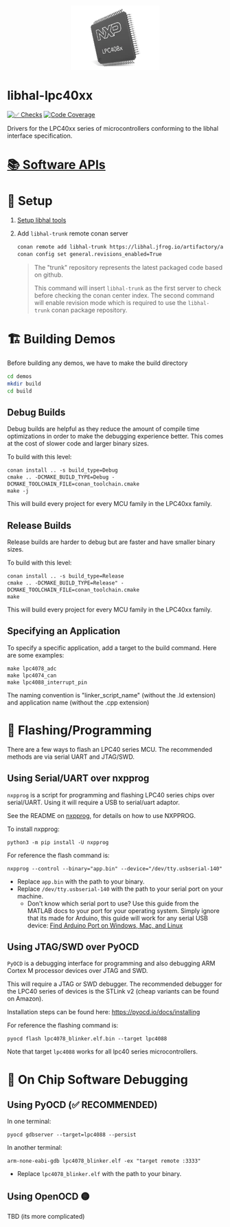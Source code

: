<p align="center">
  <img height="150" src="logo.png">
</p>

# libhal-lpc40xx

[![✅ Checks](https://github.com/libhal/libhal-lpc40xx/actions/workflows/ci.yml/badge.svg)](https://github.com/libhal/libhal-lpc40xx/actions/workflows/ci.yml)
[![Code Coverage](https://libhal.github.io/libhal-lpc40xx/coverage/coverage.svg)](https://libhal.github.io/libhal-lpc40xx/coverage/)

Drivers for the LPC40xx series of microcontrollers conforming to the libhal
interface specification.

# [📚 Software APIs](https://libhal.github.io/libhal-lpc40xx/api)

# 🧰 Setup

1. [Setup libhal tools](https://libhal.github.io/prerequisites/)
2. Add `libhal-trunk` remote conan server

    ```bash
    conan remote add libhal-trunk https://libhal.jfrog.io/artifactory/api/conan/trunk-conan --insert
    conan config set general.revisions_enabled=True
    ```

    > The "trunk" repository represents the latest packaged code based on
    > github.
    >
    > This command will insert `libhal-trunk` as the first server to check
    > before checking the conan center index. The second command will enable
    > revision mode which is required to use the `libhal-trunk` conan package
    > repository.

# 🏗️ Building Demos

Before building any demos, we have to make the build directory

```bash
cd demos
mkdir build
cd build
```

## Debug Builds

Debug builds are helpful as they reduce the amount of compile time optimizations
in order to make the debugging experience better. This comes at the cost of
slower code and larger binary sizes.

To build with this level:

```
conan install .. -s build_type=Debug
cmake .. -DCMAKE_BUILD_TYPE=Debug -DCMAKE_TOOLCHAIN_FILE=conan_toolchain.cmake
make -j
```

This will build every project for every MCU family in the LPC40xx family.

## Release Builds

Release builds are harder to debug but are faster and have smaller binary sizes.

To build with this level:

```
conan install .. -s build_type=Release
cmake .. -DCMAKE_BUILD_TYPE=Release" -DCMAKE_TOOLCHAIN_FILE=conan_toolchain.cmake
make
```

This will build every project for every MCU family in the LPC40xx family.

## Specifying an Application

To specify a specific application, add a target to the build command. Here
are some examples:

```
make lpc4078_adc
make lpc4074_can
make lpc4088_interrupt_pin
```

The naming convention is "linker_script_name" (without the .ld extension) and
application name (without the .cpp extension)

# 💾 Flashing/Programming

There are a few ways to flash an LPC40 series MCU. The recommended methods are
via serial UART and JTAG/SWD.

## Using Serial/UART over nxpprog

`nxpprog` is a script for programming and flashing LPC40 series chips over
serial/UART. Using it will require a USB to serial/uart adaptor.

See the README on [nxpprog](https://github.com/libhal/nxpprog), for details on
how to use NXPPROG.

To install nxpprog:

```
python3 -m pip install -U nxpprog
```

For reference the flash command is:

```
nxpprog --control --binary="app.bin" --device="/dev/tty.usbserial-140"
```

- Replace `app.bin` with the path to your binary.
- Replace `/dev/tty.usbserial-140` with the path to your serial port on your
  machine.
    - Don't know which serial port to use? Use this guide from the MATLAB docs
      to your port for your operating system. Simply ignore that its made for
      Arduino, this guide will work for any serial USB device: [Find Arduino Port on
      Windows, Mac, and
      Linux](https://www.mathworks.com/help/supportpkg/arduinoio/ug/find-arduino-port-on-windows-mac-and-linux.html)

## Using JTAG/SWD over PyOCD

`PyOCD` is a debugging interface for programming and also debugging ARM Cortex M
processor devices over JTAG and SWD.

This will require a JTAG or SWD debugger. The recommended debugger for the
LPC40 series of devices is the STLink v2 (cheap variants can be found on
Amazon).

Installation steps can be found here: https://pyocd.io/docs/installing

For reference the flashing command is:

```
pyocd flash lpc4078_blinker.elf.bin --target lpc4088
```

Note that target `lpc4088` works for all lpc40 series microcontrollers.

# 🔎 On Chip Software Debugging

## Using PyOCD (✅ RECOMMENDED)

In one terminal:

```
pyocd gdbserver --target=lpc4088 --persist
```

In another terminal:

```
arm-none-eabi-gdb lpc4078_blinker.elf -ex "target remote :3333"
```

- Replace `lpc4078_blinker.elf` with the path to your binary.

## Using OpenOCD 🟡

TBD (its more complicated)